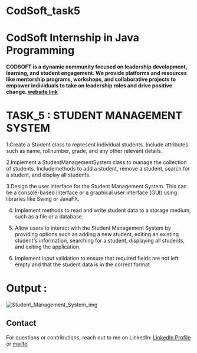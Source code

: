 # CodSoft_task5

# CodSoft Internship in Java Programming  

**CODSOFT is a dynamic community focused on leadership development, learning, and student engagement. We provide platforms and resources like mentorship programs, workshops, and collaborative projects to empower individuals to take on leadership roles and drive positive change.  [website link](https://www.codsoft.in)**

# TASK_5 : STUDENT MANAGEMENT SYSTEM

1.Create a Student class to represent individual students. Include attributes such as name, rollnumber, grade, and any other relevant details.

2.Implement a StudentManagementSystem class to manage the collection of students. Includemethods to add a student, remove a student, search for a student, and display all students.

3.Design the user interface for the Student Management System. This can be a console-based interface or a graphical user interface (GUI) using libraries like Swing or JavaFX.

4. Implement methods to read and write student data to a storage medium, such as a file or a database.

5. Allow users to interact with the Student Management System by providing options such as adding a new student, editing an existing student's information, searching for a student, displaying all students, and 
   exiting the application.

6. Implement input validation to ensure that required fields are not left empty and that the student data is in the correct format


 # Output :
![Student_Management_System_img](https://github.com/user-attachments/assets/b416ed54-456d-4c3d-aa13-ae852c394f09)


## Contact
For questions or contributions, reach out to me on LinkedIn:
[ LinkedIn Profile](https://www.linkedin.com/in/jyoti-pal-941229329)  or [mailto](jyotipal9503@gmail.com) 
